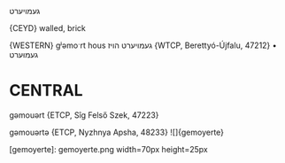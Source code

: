 געמויערט

{CEYD}
walled, brick

{WESTERN}
gʲəmoˑrt hous געמויערט הויז {WTCP, Berettyó-Újfalu, 47212}
	•	געמוּערט

CENTRAL
========

gəmouərt {ETCP, Sîg Felső Szek, 47223}

gəmouərtə  {ETCP, Nyzhnya Apsha, 48233}
![]{gemoyerte}

[gemoyerte]: gemoyerte.png width=70px height=25px